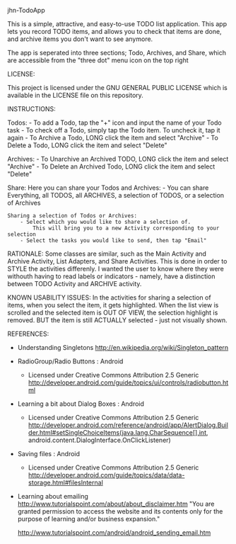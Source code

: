 jhn-TodoApp

This is a simple, attractive, and easy-to-use TODO list application. This app lets you record TODO items, and allows you to check that items are done, and archive items you don't want to see anymore. 

The app is seperated into three sections; Todo, Archives, and Share, which are accessible from the "three dot" menu icon on the top right

LICENSE:

This project is licensed under the GNU GENERAL PUBLIC LICENSE which is available in the LICENSE file on this repository.



INSTRUCTIONS:

Todos:
	- To add a Todo, tap the "+" icon and input the name of your Todo task
	- To check off a Todo, simply tap the Todo item. To uncheck it, tap it again
	- To Archive a Todo, LONG click the item and select "Archive"
	- To Delete a Todo, LONG click the item and select "Delete"

Archives:
	- To Unarchive an Archived TODO, LONG click the item and select "Archive"
	- To Delete an Archived Todo, LONG click the item and select "Delete"

Share:
	Here you can share your Todos and Archives:
		- You can share Everything, all TODOS, all ARCHIVES, a selection of TODOS, or a selection of Archives

	Sharing a selection of Todos or Archives:
		- Select which you would like to share a selection of. 
			This will bring you to a new Activity corresponding to your selection
		- Select the tasks you would like to send, then tap "Email"



RATIONALE:
	Some classes are similar, such as the Main Activity and Archive Activity, List Adapters, and Share Activities. This is done in order to STYLE the activities differenly. I wanted the user to know where they were withouth having to read labels or indicators - namely, have a distinction between TODO Activity and ARCHIVE activity.


KNOWN USABILITY ISSUES:
	In the activities for sharing a selection of items, when you select the item, it gets highlighted. When the list view is scrolled and the selected item is OUT OF VIEW, the selection highlight is removed. BUT the item is still ACTUALLY selected - just not visually shown.





REFERENCES:

- Understanding Singletons
	http://en.wikipedia.org/wiki/Singleton_pattern

- RadioGroup/Radio Buttons : Android 
 	- Licensed under Creative Commons Attribution 2.5 Generic
	http://developer.android.com/guide/topics/ui/controls/radiobutton.html

- Learning a bit about Dialog Boxes : Android
	- Licensed under Creative Commons Attribution 2.5 Generic
	http://developer.android.com/reference/android/app/AlertDialog.Builder.html#setSingleChoiceItems(java.lang.CharSequence[],int, android.content.DialogInterface.OnClickListener)

- Saving files : Android
 	- Licensed under Creative Commons Attribution 2.5 Generic
	http://developer.android.com/guide/topics/data/data-storage.html#filesInternal
	
- Learning about emailing
	http://www.tutorialspoint.com/about/about_disclaimer.htm
	"You are granted permission to access the website and its contents only for the purpose of learning and/or business expansion."
	
	http://www.tutorialspoint.com/android/android_sending_email.htm

	

	
